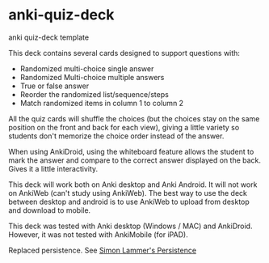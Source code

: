 # anki-quiz-deck
anki quiz-deck template

This deck contains several cards designed to support questions with:
<ul>
<li> Randomized multi-choice single answer</li>
<li> Randomized Multi-choice multiple answers</li>
<li> True or false answer</li>
<li> Reorder the randomized list/sequence/steps</li>
<li> Match randomized items in column 1 to column 2</li>
</ul>
<p>All the quiz cards will shuffle the choices (but the choices stay on the same position on the front and back for each view), giving a little variety so students don't memorize the choice order instead of the answer.</p>

<p>When using AnkiDroid, using the whiteboard feature allows the student to mark the answer and compare to the correct answer displayed on the back. Gives it a little interactivity.</p>

<p>This deck will work both on Anki desktop and Anki Android. It will not work on AnkiWeb (can't study using AnkiWeb). The best way to use the deck between desktop and android is to use AnkiWeb to upload from desktop and download to mobile. </p>

<p>This deck was tested with Anki desktop (Windows / MAC) and AnkiDroid. However, it was not tested with AnkiMobile (for iPAD).</p>

<p>Replaced persistence. See <a href="https://github.com/SimonLammer/anki-persistence">Simon Lammer's Persistence</a></p>
